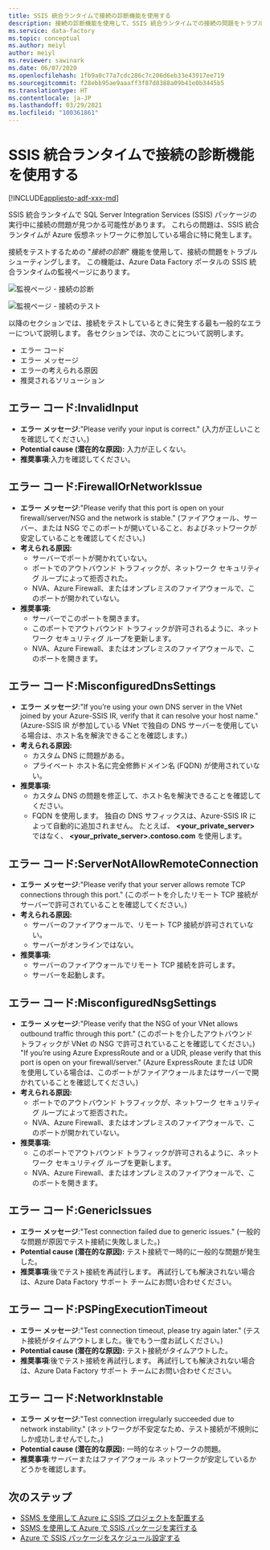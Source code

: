 ```yaml
---
title: SSIS 統合ランタイムで接続の診断機能を使用する
description: 接続の診断機能を使用して、SSIS 統合ランタイムでの接続の問題をトラブルシューティングします。
ms.service: data-factory
ms.topic: conceptual
ms.author: meiyl
author: meiyl
ms.reviewer: sawinark
ms.date: 06/07/2020
ms.openlocfilehash: 1fb9a0c77a7cdc286c7c206d6eb33e43917ee719
ms.sourcegitcommit: f28ebb95ae9aaaff3f87d8388a09b41e0b3445b5
ms.translationtype: HT
ms.contentlocale: ja-JP
ms.lasthandoff: 03/29/2021
ms.locfileid: "100361861"
---
```

# <a name="use-the-diagnose-connectivity-feature-in-the-ssis-integration-runtime"></a>SSIS 統合ランタイムで接続の診断機能を使用する

[!INCLUDE[appliesto-adf-xxx-md](includes/appliesto-adf-xxx-md.md)]

SSIS 統合ランタイムで SQL Server Integration Services (SSIS) パッケージの実行中に接続の問題が見つかる可能性があります。 これらの問題は、SSIS 統合ランタイムが Azure 仮想ネットワークに参加している場合に特に発生します。

接続をテストするための "*接続の診断*" 機能を使用して、接続の問題をトラブルシューティングします。 この機能は、Azure Data Factory ポータルの SSIS 統合ランタイムの監視ページにあります。

 ![監視ページ - 接続の診断](media/ssis-integration-runtime-diagnose-connectivity-faq/ssis-monitor-diagnose-connectivity.png)

 ![監視ページ - 接続のテスト](media/ssis-integration-runtime-diagnose-connectivity-faq/ssis-monitor-test-connection.png)

以降のセクションでは、接続をテストしているときに発生する最も一般的なエラーについて説明します。 各セクションでは、次のことについて説明します。

- エラー コード
- エラー メッセージ
- エラーの考えられる原因
- 推奨されるソリューション

## <a name="error-code-invalidinput"></a>エラー コード:InvalidInput

- **エラー メッセージ**:"Please verify your input is correct." (入力が正しいことを確認してください。)
- **Potential cause (潜在的な原因):** 入力が正しくない。
- **推奨事項**:入力を確認してください。

## <a name="error-code-firewallornetworkissue"></a>エラー コード:FirewallOrNetworkIssue

- **エラー メッセージ**:"Please verify that this port is open on your firewall/server/NSG and the network is stable." (ファイアウォール、サーバー、または NSG でこのポートが開いていること、およびネットワークが安定していることを確認してください。)
- **考えられる原因:**
  - サーバーでポートが開かれていない。
  - ポートでのアウトバウンド トラフィックが、ネットワーク セキュリティグ ループによって拒否された。
  - NVA、Azure Firewall、またはオンプレミスのファイアウォールで、このポートが開かれていない。
- **推奨事項:**
  - サーバーでこのポートを開きます。
  - このポートでアウトバウンド トラフィックが許可されるように、ネットワーク セキュリティグ ループを更新します。
  - NVA、Azure Firewall、またはオンプレミスのファイアウォールで、このポートを開きます。

## <a name="error-code-misconfigureddnssettings"></a>エラー コード:MisconfiguredDnsSettings

- **エラー メッセージ**:"If you’re using your own DNS server in the VNet joined by your Azure-SSIS IR, verify that it can resolve your host name." (Azure-SSIS IR が参加している VNet で独自の DNS サーバーを使用している場合は、ホスト名を解決できることを確認します。)
- **考えられる原因:**
  -  カスタム DNS に問題がある。
  -  プライベート ホスト名に完全修飾ドメイン名 (FQDN) が使用されていない。
- **推奨事項:**
  -  カスタム DNS の問題を修正して、ホスト名を解決できることを確認してください。
  -  FQDN を使用します。 独自の DNS サフィックスは、Azure-SSIS IR によって自動的に追加されません。 たとえば、 **<your_private_server>** ではなく、 **<your_private_server>.contoso.com** を使用します。

## <a name="error-code-servernotallowremoteconnection"></a>エラー コード:ServerNotAllowRemoteConnection

- **エラー メッセージ**:"Please verify that your server allows remote TCP connections through this port." (このポートを介したリモート TCP 接続がサーバーで許可されていることを確認してください。)
- **考えられる原因:**
  -  サーバーのファイアウォールで、リモート TCP 接続が許可されていない。
  -  サーバーがオンラインではない。
- **推奨事項:**
  -  サーバーのファイアウォールでリモート TCP 接続を許可します。
  -  サーバーを起動します。
   
## <a name="error-code-misconfigurednsgsettings"></a>エラー コード:MisconfiguredNsgSettings

- **エラー メッセージ**:"Please verify that the NSG of your VNet allows outbound traffic through this port." (このポートを介したアウトバウンド トラフィックが VNet の NSG で許可されていることを確認してください。) "If you’re using Azure ExpressRoute and or a UDR, please verify that this port is open on your firewall/server." (Azure ExpressRoute または UDR を使用している場合は、このポートがファイアウォールまたはサーバーで開かれていることを確認してください。)
- **考えられる原因:**
  -  ポートでのアウトバウンド トラフィックが、ネットワーク セキュリティグ ループによって拒否された。
  -  NVA、Azure Firewall、またはオンプレミスのファイアウォールで、このポートが開かれていない。
- **推奨事項:**
  -  このポートでアウトバウンド トラフィックが許可されるように、ネットワーク セキュリティグ ループを更新します。
  -  NVA、Azure Firewall、またはオンプレミスのファイアウォールで、このポートを開きます。

## <a name="error-code-genericissues"></a>エラー コード:GenericIssues

- **エラー メッセージ**:"Test connection failed due to generic issues." (一般的な問題が原因でテスト接続に失敗しました。)
- **Potential cause (潜在的な原因):** テスト接続で一時的に一般的な問題が発生した。
- **推奨事項**:後でテスト接続を再試行します。 再試行しても解決されない場合は、Azure Data Factory サポート チームにお問い合わせください。

## <a name="error-code-pspingexecutiontimeout"></a>エラー コード:PSPingExecutionTimeout

- **エラー メッセージ**:"Test connection timeout, please try again later." (テスト接続がタイムアウトしました。後でもう一度お試しください。)
- **Potential cause (潜在的な原因):** テスト接続がタイムアウトした。
- **推奨事項**:後でテスト接続を再試行します。 再試行しても解決されない場合は、Azure Data Factory サポート チームにお問い合わせください。

## <a name="error-code-networkinstable"></a>エラー コード:NetworkInstable

- **エラー メッセージ**:"Test connection irregularly succeeded due to network instability." (ネットワークが不安定なため、テスト接続が不規則にしか成功しませんでした。)
- **Potential cause (潜在的な原因):** 一時的なネットワークの問題。
- **推奨事項**:サーバーまたはファイアウォール ネットワークが安定しているかどうかを確認します。

## <a name="next-steps"></a>次のステップ

- [SSMS を使用して Azure に SSIS プロジェクトを配置する](/sql/integration-services/ssis-quickstart-deploy-ssms)
- [SSMS を使用して Azure で SSIS パッケージを実行する](/sql/integration-services/ssis-quickstart-run-ssms)
- [Azure で SSIS パッケージをスケジュール設定する](/sql/integration-services/lift-shift/ssis-azure-schedule-packages-ssms)